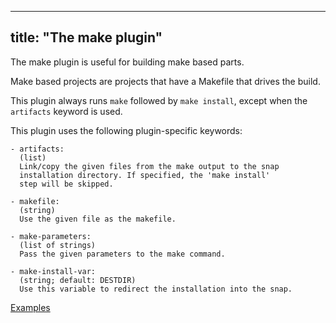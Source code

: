 
---
title: "The make plugin"
---

The make plugin is useful for building make based parts.

Make based projects are projects that have a Makefile that drives the
build.

This plugin always runs `make` followed by `make install`, except when
the `artifacts` keyword is used.

This plugin uses the following plugin-specific keywords:

    - artifacts:
      (list)
      Link/copy the given files from the make output to the snap
      installation directory. If specified, the 'make install'
      step will be skipped.

    - makefile:
      (string)
      Use the given file as the makefile.

    - make-parameters:
      (list of strings)
      Pass the given parameters to the make command.

    - make-install-var:
      (string; default: DESTDIR)
      Use this variable to redirect the installation into the snap.

[Examples](https://github.com/search?o=desc&q=filename%3Asnapcraft.yaml+%22plugin%3A+make%22+&s=indexed&type=Code&utf8=%E2%9C%93)
